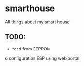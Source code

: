 # smarthouse
All things about my smart house

## TODO:

* read from EEPROM

o configuration ESP using web portal
